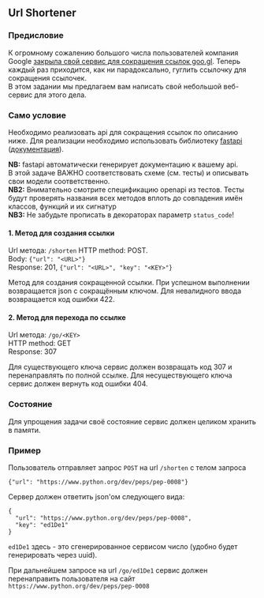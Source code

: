 ## Url Shortener


### Предисловие

К огромному сожалению большого числа пользователей компания Google [закрыла свой сервис для сокращения ссылок goo.gl](https://wersm.com/google-has-shut-down-its-goo-gl-url-shortening-service/).
Теперь каждый раз приходится, как ни парадоксально, гуглить ссылочку для сокращения ссылочек.  
В этом задании мы предлагаем вам написать свой небольшой веб-сервис для этого дела.

### Само условие

Необходимо реализовать api для сокращения ссылок по описанию ниже.
Для реализации необходимо использовать библиотеку [fastapi](https://github.com/tiangolo/fastapi) ([документация](https://fastapi.tiangolo.com/tutorial/)).

**NB:** fastapi автоматически генерирует документацию к вашему api.  
В этой задаче ВАЖНО соответствовать схеме (см. тесты) и описывать свои модели соответственно.  
**NB2:** Внимательно смотрите спецификацию openapi из тестов. Тесты будут проверять названия всех методов вплоть до совпадения имён классов, функций и их сигнатур  
**NB3:** Не забудьте прописать в декораторах параметр `status_code`!


#### 1. Метод для создания ссылки
Url метода: `/shorten`
HTTP method: POST.  
Body: `{"url": "<URL>"}`  
Response: 201, `{"url": "<URL>", "key": "<KEY>"}`  

Метод для создания сокращенной ссылки. При успешном выполнении возвращается json с сокращённым ключом. Для невалидного ввода возвращается код ошибки 422.  


#### 2. Метод для перехода по ссылке
Url метода: `/go/<KEY>`  
HTTP method: GET  
Response: 307  

Для существующего ключа сервис должен возвращать код 307 и перенаправлять по полной ссылке. Для несуществующего ключа сервис должен вернуть код ошибки 404.


### Состояние
Для упрощения задачи своё состояние сервис должен целиком хранить в памяти.


### Пример

Пользователь отправляет запрос `POST` на url `/shorten` с телом запроса 
```
{"url": "https://www.python.org/dev/peps/pep-0008"}
```

Сервер должен ответить json'ом следующего вида: 
```
{
  "url": "https://www.python.org/dev/peps/pep-0008",
  "key": "ed1De1"
}
```
`ed1De1` здесь - это сгенерированное сервисом число (удобно будет генерировать через uuid).

При дальнейшем запросе на url `/go/ed1De1` сервис должен перенаправить пользователя на сайт `https://www.python.org/dev/peps/pep-0008` 